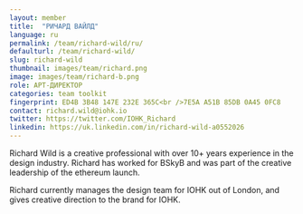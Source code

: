 ```yaml
---
layout: member
title:  "РИЧАРД ВАЙЛД"
language: ru
permalink: /team/richard-wild/ru/
defaulturl: /team/richard-wild/
slug: richard-wild
thumbnail: images/team/richard.png
image: images/team/richard-b.png
role: АРТ-ДИРЕКТОР
categories: team toolkit
fingerprint: ED4B 3B48 147E 232E 365C<br />7E5A A51B 85DB 0A45 0FC8
contact: richard.wild@iohk.io
twitter: https://twitter.com/IOHK_Richard
linkedin: https://uk.linkedin.com/in/richard-wild-a0552026
---
```

Richard Wild is a creative professional with over 10+ years experience in the design industry. Richard has worked for BSkyB and was part of the creative leadership of the ethereum launch. 

Richard currently manages the design team for IOHK out of London, and gives creative direction to the brand for IOHK.